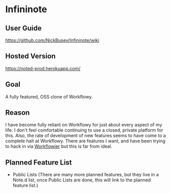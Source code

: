 # Infininote

## User Guide

https://github.com/NickBusey/Infininote/wiki

## Hosted Version

https://noted-prod.herokuapp.com/

## Goal

A fully featured, OSS clone of Workflowy.

## Reason

I have become fully reliant on Workflowy for just about every aspect of my life. I don't feel comfortable continuing to use a closed, private platform for this. Also, the rate of development of new features seems to have come to a complete halt at Workflowy. There are features I want, and have been trying to hack in via [Workflowier](http://workflowier.com/) but this is far from ideal.

## Planned Feature List

* Public Lists (There are many more planned features, but they live in a Note.d list, once Public Lists are done, this will link to the planned feature list.)
